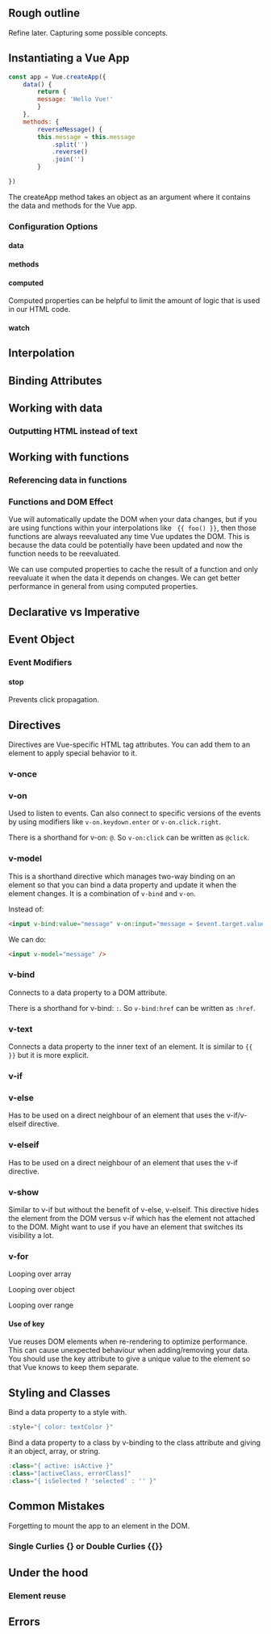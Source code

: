 ## Rough outline

Refine later. Capturing some possible concepts.

## Instantiating a Vue App

```javascript
const app = Vue.createApp({
    data() {
        return {
        message: 'Hello Vue!'
        }
    },
    methods: {
        reverseMessage() {
        this.message = this.message
            .split('')
            .reverse()
            .join('')
        }

})
```

The createApp method takes an object as an argument where it contains the data and methods for the Vue app.

### Configuration Options

#### data

#### methods

#### computed

Computed properties can be helpful to limit the amount of logic that is used in our HTML code.

#### watch

## Interpolation

## Binding Attributes

## Working with data

### Outputting HTML instead of text

## Working with functions

### Referencing data in functions

### Functions and DOM Effect

Vue will automatically update the DOM when your data changes, but if you are using functions within your interpolations like ` {{ foo() }}`, then those functions are always reevaluated any time Vue updates the DOM. This is because the data could be potentially have been updated and now the function needs to be reevaluated.

We can use computed properties to cache the result of a function and only reevaluate it when the data it depends on changes. We can get better performance in general from using computed properties.

## Declarative vs Imperative

## Event Object

### Event Modifiers

#### stop

Prevents click propagation.

## Directives

Directives are Vue-specific HTML tag attributes. You can add them to an element to apply special behavior to it.

### v-once

### v-on

Used to listen to events. Can also connect to specific versions of the events by using modifiers like `v-on.keydown.enter` or `v-on.click.right`.

There is a shorthand for v-on: `@`. So `v-on:click` can be written as `@click`.

### v-model

This is a shorthand directive which manages two-way binding on an element so that you can bind a data property and update it when the element changes. It is a combination of `v-bind` and `v-on`.

Instead of:

```html
<input v-bind:value="message" v-on:input="message = $event.target.value" />
```

We can do:

```html
<input v-model="message" />
```

### v-bind

Connects to a data property to a DOM attribute.

There is a shorthand for v-bind: `:`. So `v-bind:href` can be written as `:href`.

### v-text

Connects a data property to the inner text of an element. It is similar to `{{ }}` but it is more explicit.

### v-if

### v-else

Has to be used on a direct neighbour of an element that uses the v-if/v-elseif directive.

### v-elseif

Has to be used on a direct neighbour of an element that uses the v-if directive.

### v-show

Similar to v-if but without the benefit of v-else, v-elseif. This directive hides the element from the DOM versus v-if which has the element not attached to the DOM. Might want to use if you have an element that switches its visibility a lot.

### v-for

Looping over array

Looping over object

Looping over range

#### Use of key

Vue reuses DOM elements when re-rendering to optimize performance. This can cause unexpected behaviour when adding/removing your data. You should use the key attribute to give a unique value to the element so that Vue knows to keep them separate.

## Styling and Classes

Bind a data property to a style with.

```javascript
:style="{ color: textColor }"
```

Bind a data property to a class by v-binding to the class attribute and giving it an object, array, or string.

```javascript
:class="{ active: isActive }"
:class="[activeClass, errorClass]"
:class="{ isSelected ? 'selected' : '' }"
```

## Common Mistakes

Forgetting to mount the app to an element in the DOM.

### Single Curlies {} or Double Curlies {{}}

## Under the hood

### Element reuse

## Errors
